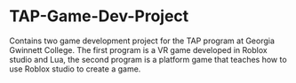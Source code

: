 # TAP-Game-Dev-Project
Contains two game development project for the TAP program at Georgia Gwinnett College. The first program is a VR game developed in Roblox studio and Lua, the second program is a platform game that teaches how to use Roblox studio to create a game. 
